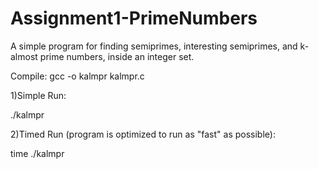 # Assignment1-PrimeNumbers
A simple program for finding semiprimes, interesting semiprimes, and k-almost prime numbers, inside an integer set. 

Compile: gcc -o kalmpr kalmpr.c

1)Simple Run: 

./kalmpr

2)Timed Run (program is optimized to run as "fast" as possible):

time ./kalmpr
